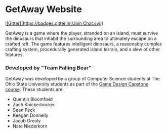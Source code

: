 # GetAway Website
[![Gitter](https://badges.gitter.im/Join Chat.svg)](https://gitter.im/zknicker/GetAway?utm_source=badge&utm_medium=badge&utm_campaign=pr-badge&utm_content=badge)

GetAway is a game where the player, stranded on an island, must survive the dinosaurs that inhabit the surrounding area to ultimately escape on a crafted raft. The game features intelligent dinosaurs, a reasonably complex crafting system, procedurally generated island terrain, and a slew of other features.

### Developed by "Team Falling Bear"

GetAway was developed by a group of Computer Science students at The Ohio State University students as part of the [Game Design Capstone course](http://www.cse.ohio-state.edu/~crawfis/cse786/index.html "CSE 786"). These students are:

- Quentin Bloomfield 
- Zach Knickerbocker 
- Sean Peck
- Keegan Donnelly
- Jacob Grealy
- Nate Niederkorn
